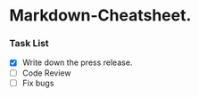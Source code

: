 # Markdown-Cheatsheet.

### Task List
- [x] Write down the press release.
- [ ] Code Review
- [ ] Fix bugs
